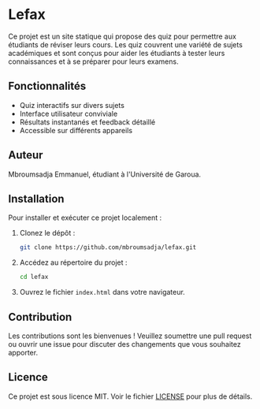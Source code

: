 # Lefax

Ce projet est un site statique qui propose des quiz pour permettre aux étudiants de réviser leurs cours. Les quiz couvrent une variété de sujets académiques et sont conçus pour aider les étudiants à tester leurs connaissances et à se préparer pour leurs examens.

## Fonctionnalités

- Quiz interactifs sur divers sujets
- Interface utilisateur conviviale
- Résultats instantanés et feedback détaillé
- Accessible sur différents appareils

## Auteur

Mbroumsadja Emmanuel, étudiant à l'Université de Garoua.

## Installation

Pour installer et exécuter ce projet localement :

1. Clonez le dépôt :
    ```bash
    git clone https://github.com/mbroumsadja/lefax.git
    ```
2. Accédez au répertoire du projet :
    ```bash
    cd lefax
    ```
3. Ouvrez le fichier `index.html` dans votre navigateur.

## Contribution

Les contributions sont les bienvenues ! Veuillez soumettre une pull request ou ouvrir une issue pour discuter des changements que vous souhaitez apporter.

## Licence

Ce projet est sous licence MIT. Voir le fichier [LICENSE](LICENSE) pour plus de détails.